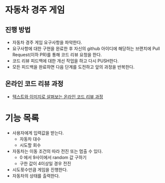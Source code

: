 # 자동차 경주 게임
## 진행 방법
* 자동차 경주 게임 요구사항을 파악한다.
* 요구사항에 대한 구현을 완료한 후 자신의 github 아이디에 해당하는 브랜치에 Pull Request(이하 PR)를 통해 코드 리뷰 요청을 한다.
* 코드 리뷰 피드백에 대한 개선 작업을 하고 다시 PUSH한다.
* 모든 피드백을 완료하면 다음 단계를 도전하고 앞의 과정을 반복한다.

## 온라인 코드 리뷰 과정
* [텍스트와 이미지로 살펴보는 온라인 코드 리뷰 과정](https://github.com/next-step/nextstep-docs/tree/master/codereview)



# 기능 목록

- 사용자에게 입력값을 받는다.
  - 자동차 대수
  - 시도할 회수
- 자동차는 이동 조건의 따라 전진 또는 멈출 수 있다.
  - 0 에서 9사이에서 random 값 구하기
  - 구한 값이 4이상일 경우 전진
- 시도횟수만큼 게임을 진행한다.
- 자동차의 상태를 출력한다.